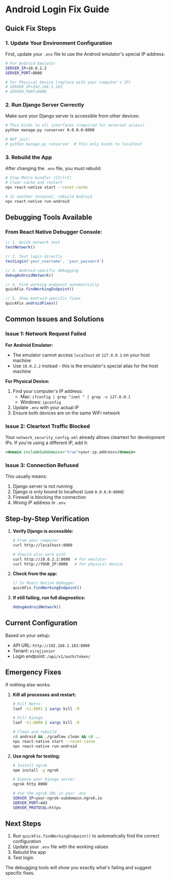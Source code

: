 # Android Login Fix Guide

## Quick Fix Steps

### 1. Update Your Environment Configuration

First, update your `.env` file to use the Android emulator's special IP address:

```bash
# For Android Emulator
SERVER_IP=10.0.2.2
SERVER_PORT=8000

# For Physical Device (replace with your computer's IP)
# SERVER_IP=192.168.1.163
# SERVER_PORT=8000
```

### 2. Run Django Server Correctly

Make sure your Django server is accessible from other devices:

```bash
# This binds to all interfaces (required for external access)
python manage.py runserver 0.0.0.0:8000

# NOT just:
# python manage.py runserver  # This only binds to localhost
```

### 3. Rebuild the App

After changing the `.env` file, you must rebuild:

```bash
# Stop Metro bundler (Ctrl+C)
# Clear cache and restart
npx react-native start --reset-cache

# In another terminal, rebuild Android
npx react-native run-android
```

## Debugging Tools Available

### From React Native Debugger Console:

```javascript
// 1. Quick network test
testNetwork()

// 2. Test login directly
testLogin('your_username', 'your_password')

// 3. Android-specific debugging
debugAndroidNetwork()

// 4. Find working endpoint automatically
quickFix.findWorkingEndpoint()

// 5. Show Android-specific fixes
quickFix.androidFixes()
```

## Common Issues and Solutions

### Issue 1: Network Request Failed

**For Android Emulator:**
- The emulator cannot access `localhost` or `127.0.0.1` on your host machine
- Use `10.0.2.2` instead - this is the emulator's special alias for the host machine

**For Physical Device:**
1. Find your computer's IP address:
   - Mac: `ifconfig | grep "inet " | grep -v 127.0.0.1`
   - Windows: `ipconfig`
2. Update `.env` with your actual IP
3. Ensure both devices are on the same WiFi network

### Issue 2: Cleartext Traffic Blocked

Your `network_security_config.xml` already allows cleartext for development IPs. If you're using a different IP, add it:

```xml
<domain includeSubdomains="true">your.ip.address</domain>
```

### Issue 3: Connection Refused

This usually means:
1. Django server is not running
2. Django is only bound to localhost (use `0.0.0.0:8000`)
3. Firewall is blocking the connection
4. Wrong IP address in `.env`

## Step-by-Step Verification

1. **Verify Django is accessible:**
   ```bash
   # From your computer
   curl http://localhost:8000
   
   # Should also work with
   curl http://10.0.2.2:8000  # For emulator
   curl http://YOUR_IP:8000   # For physical device
   ```

2. **Check from the app:**
   ```javascript
   // In React Native Debugger
   quickFix.findWorkingEndpoint()
   ```

3. **If still failing, run full diagnostics:**
   ```javascript
   debugAndroidNetwork()
   ```

## Current Configuration

Based on your setup:
- API URL: `http://192.168.1.163:8000`
- Tenant: `sirajjunior`
- Login endpoint: `/api/v1/auth/token/`

## Emergency Fixes

If nothing else works:

1. **Kill all processes and restart:**
   ```bash
   # Kill Metro
   lsof -ti:8081 | xargs kill -9
   
   # Kill Django
   lsof -ti:8000 | xargs kill -9
   
   # Clean and rebuild
   cd android && ./gradlew clean && cd ..
   npx react-native start --reset-cache
   npx react-native run-android
   ```

2. **Use ngrok for testing:**
   ```bash
   # Install ngrok
   npm install -g ngrok
   
   # Expose your Django server
   ngrok http 8000
   
   # Use the ngrok URL in your .env
   SERVER_IP=your-ngrok-subdomain.ngrok.io
   SERVER_PORT=443
   SERVER_PROTOCOL=https
   ```

## Next Steps

1. Run `quickFix.findWorkingEndpoint()` to automatically find the correct configuration
2. Update your `.env` file with the working values
3. Rebuild the app
4. Test login

The debugging tools will show you exactly what's failing and suggest specific fixes.